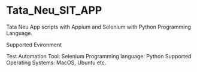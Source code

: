 # Tata_Neu_SIT_APP

Tata Neu App scripts with Appium and Selenium with Python Programming Language.


Supported Evironment

Test Automation Tool: Selenium
Programming language: Python
Supported Operating Systems: MacOS, Ubuntu etc.
